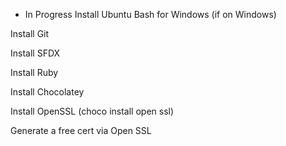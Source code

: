 - In Progress
Install Ubuntu Bash for Windows (if on Windows)

Install Git

Install SFDX

Install Ruby

Install Chocolatey

Install OpenSSL (choco install open ssl)

Generate a free cert via Open SSL
